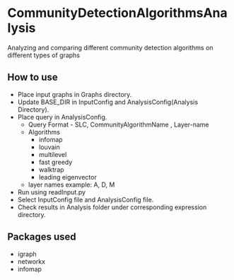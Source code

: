 # CommunityDetectionAlgorithmsAnalysis
Analyzing and comparing different community detection algorithms on different types of graphs

## How to use
* Place input graphs in Graphs directory.
* Update BASE_DIR in InputConfig and AnalysisConfig(Analysis Directory).
* Place query in AnalysisConfig. 
	* Query Format - SLC, CommunityAlgorithmName , Layer-name
	* Algorithms
		* infomap
		* louvain
		* multilevel
		* fast greedy
		* walktrap
		* leading eigenvector
	* layer names example: A, D, M
* Run using readInput.py
* Select InputConfig file and AnalysisConfig file. 
* Check results in Analysis folder under corresponding expression directory.

## Packages used
* igraph
* networkx
* infomap
